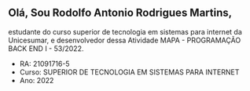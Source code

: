﻿## Olá, Sou Rodolfo Antonio Rodrigues Martins, 
estudante do curso superior de tecnologia em sistemas para internet da Unicesumar, e desenvolvedor dessa Atividade MAPA - PROGRAMAÇÃO BACK END I - 53/2022.
 
 - RA: 21091716-5
 - Curso: SUPERIOR DE TECNOLOGIA EM SISTEMAS PARA INTERNET
 - Ano: 2022
